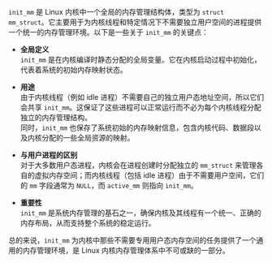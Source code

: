 `init_mm` 是 Linux 内核中一个全局的内存管理结构体，类型为 `struct mm_struct`。它主要用于为内核线程和特定情况下不需要独立用户空间的进程提供一个统一的内存管理环境。以下是一些关于 `init_mm` 的关键点：

- **全局定义**  
  `init_mm` 是在内核编译时静态分配的全局变量。它在内核启动过程中初始化，代表着系统的初始内存映射状态。

- **用途**  
  由于内核线程（例如 idle 进程）不需要自己的独立用户态地址空间，所以它们会共享 `init_mm`。这保证了这些进程可以正常运行而不必为每个内核线程分配独立的内存管理结构。  
  同时，`init_mm` 也保存了系统初始的内存映射信息，包含内核代码、数据段以及内核分配的一些全局资源的映射。

- **与用户进程的区别**  
  对于大多数用户态进程，内核会在进程创建时分配独立的 `mm_struct` 来管理各自的虚拟内存空间；而内核线程（包括 idle 进程）由于不需要用户空间，它们的 `mm` 字段通常为 `NULL`，而 `active_mm` 则指向 `init_mm`。

- **重要性**  
  `init_mm` 是系统内存管理的基石之一，确保内核及其线程有一个统一、正确的内存布局，从而支持整个系统的稳定运行。

总的来说，`init_mm` 为内核中那些不需要专用用户态内存空间的任务提供了一个通用的内存管理环境，是 Linux 内核内存管理体系中不可或缺的一部分。